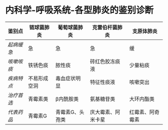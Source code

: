 # 内科学-呼吸系统-各型肺炎的鉴别诊断

| 鉴别点     | 链球菌肺炎   | 葡萄球菌肺炎    | 克雷伯杆菌肺炎     | 支原体肺炎       |
| ---------- | ------------ | --------------- | ------------------ | ---------------- |
| *起病缓急* | 急           | 急              | 急                 | 缓               |
| *咳嗽咳痰* | 铁锈色痰     | 脓性痰          | 砖红色胶冻痰液     | 少量粘痰         |
| *疾病特点* | 不易形成空洞 | 毒血症状明显    | 特征性痰液         | 咳嗽突出         |
| *治疗首选* | 青霉素类     | β内酰胺类       | 氨基糖苷类         | 大环内酯类       |
| *代表药品* | 青霉素G      | 青霉素G、头孢类 | 庆大霉素、阿米卡星 | 红霉素、阿奇霉素 |